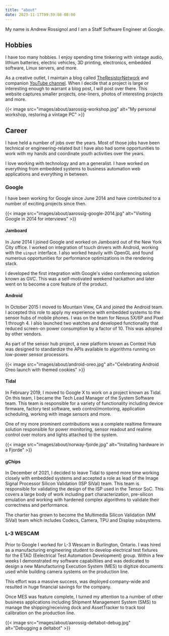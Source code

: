 ```yaml
---
title: "about"
date: 2023-11-17T09:59:08-08:00
---
```


My name is Andrew Rossignol and I am a Staff Software Engineer at Google.

## Hobbies

I have too many hobbies. I enjoy spending time tinkering with vintage audio,
lithium batteries, electric vehicles, 3D printing, electronics, embedded software,
Linux servers, and more.

As a creative outlet, I maintain a blog called [TheResistorNetwork](http://theresistornetwork.com)
and companion [YouTube channel](http://youtube.com/c/TheResistorNetwork).
When I decide that a project is large or interesting enough to warrant a blog
post, I will post over there. This website captures smaller projects, one-liners,
photos of interesting projects and more.

{{< image src="images/about/aarossig-workshop.jpg"
    alt="My personal workshop, restoring a vintage PC" >}}

## Career

I have held a number of jobs over the years. Most of those jobs have been
technical or engineering-related but I have also had some opportunities to
work with my hands and coordinate youth activities over the years.

I love working with technology and am a generalist. I have worked on everything
from embedded systems to business automation web applications and everything
in between.

### Google

I have been working for Google since June 2014 and have contributed to a number
of exciting projects since then.

{{< image src="images/about/aarossig-google-2014.jpg"
    alt="Visiting Google in 2014 for interviews" >}}

#### Jamboard

In June 2014 I joined Google and worked on Jamboard out of the New York City
office. I worked on integration of touch drivers with Android, working with
the `uinput` interface. I also worked heavily with OpenGL and found numerous
opportunities for performance optimizations in the rendering stack.

I developed the first integration with Google's video conferencing solution
known as GVC. This was a self-motivated weekend hackathon and later went on
to become a core feature of the product.

#### Android

In October 2015 I moved to Mountain View, CA and joined the Android team. I
accepted this role to apply my experience with embedded systems to the sensor
hubs of mobile phones. I was on the team for Nexus 5X/6P and Pixel 1 through 4.
I also launched two watches and developed functionality that reduced screen-on
power consumption by a factor of 10. This was adopted by other vendors.

As part of the sensor hub project, a new platform known as Context Hub was
designed to standardize the APIs available to algorithms running on low-power
sensor processors.

{{< image src="images/about/android-oreo.jpg"
    alt="Celebrating Android Oreo launch with themed cookies" >}}

#### Tidal

In February 2019, I moved to Google X to work on a project known as Tidal. On
this team, I became the Tech Lead Manager of the System Software team. This
team is responsible for a variety of functionality including device firmware,
factory test software, web control/montoring, application scheduling, working
with image sensors and more.

One of my more prominent contributions was a complete realtime firmware solution
responsible for power monitoring, sensor readout and realime control over motors
and lights attached to the system.

{{< image src="images/about/norway-fjorde.jpg"
    alt="Installing hardware in a Fjorde" >}}

#### gChips

In December of 2021, I decided to leave Tidal to spend more time working closely
with embedded systems and accepted a role as lead of the Image Signal Processor
Silicon Validation (ISP SiVal) team. This team is responsible for validating
the design of the ISP used in the Tensor SoC. This covers a large body of work
including part characterization, pre-silicon emulation and working with hardened
complex algorithms to validate their correctness and performance.

The charter has grown to become the Multimedia Silicon Validation (MM SiVal)
team which includes Codecs, Camera, TPU and Display subsystems.

### L-3 WESCAM

Prior to Google I worked for L-3 Wescam in Burlington, Ontario. I was hired as
a manufacturing engineering student to develop electrical test fixtures for
the ETAD (Eelectrical Test Automation Development) group. Within a few weeks
I demonstrated my software capabiltiies and was dedicated to design a new
Manufacturing Execution System (MES) to digitize documents used while building
camera systems on the production line.

This effort was a massive success, was deployed company-wide and resulted in
huge financial savings for the company.

Once MES was feature complete, I turned my attention to a number of other
business applications including Shipment Management System (SMS) to manage the
shipping/receiving dock and AssetTracker to track tool calibration on the
production line.

{{< image src="images/about/aarossig-deltabot-debug.jpg"
    alt="Debugging a deltabot" >}}
